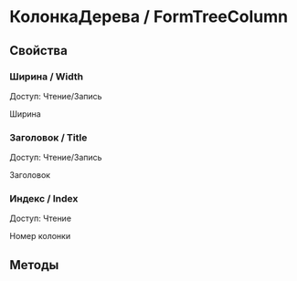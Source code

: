 
# КолонкаДерева / FormTreeColumn

## Свойства
    
### Ширина / Width
Доступ: Чтение/Запись
    
    
Ширина


  
  
### Заголовок / Title
Доступ: Чтение/Запись
    
    
Заголовок


  
  
### Индекс / Index
Доступ: Чтение
    
    
Номер колонки


  
  
## Методы
    